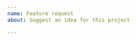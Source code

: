 ```yaml
---
name: Feature request
about: Suggest an idea for this project

---
```


<!--

如果你来自中国请尽量用英语描述（或复述）你的问题，因为中国人普遍学习过英语而其他国家的人则通常无法阅读中文。这有助于获得来自其他国家的人的帮助。

请在提交一个 issue 之前在 issue 列表中搜索是否有重复的 issue。如果有请在其之下评论或者点击 +1 按钮
请在标题中简要描述你的问题，而不是采用诸如“一个建议”，“提个问题”之类笼统的标题

（你可以在提交前删除这些注释）

Please find is there a duplicate issue in the issue list. If it exists, please comment under that issue or click +1 button.
Please describe your problem in the title, instead of using a general title like "a suggestion" or "a question".

(You can remove this comment before submitting)

-->

